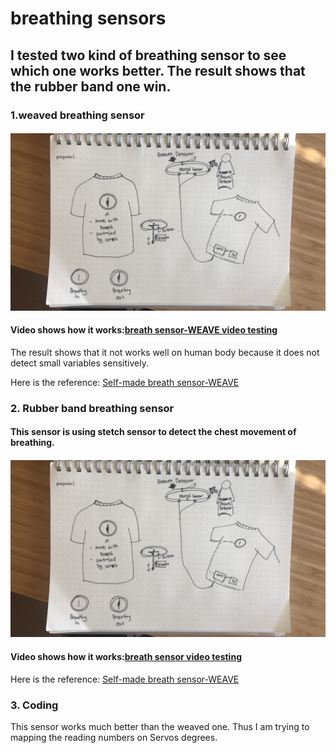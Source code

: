 # breathing sensors

## I tested two kind of breathing sensor to see which one works better. The result shows that the rubber band one win.


### 1.weaved breathing sensor 

#### ![](https://github.com/danqian/mechatronic-2019/blob/master/Final%20Project/Proposal/proposal.png)

#### Video shows how it works:[breath sensor-WEAVE video testing](https://www.instructables.com/id/DIY-Breath-Sensor-with-Arduino-Conductive-Knitted-/)

The result shows that it not works well on human body because it does not detect small variables sensitively.

Here is the reference: [Self-made breath sensor-WEAVE](https://www.instructables.com/id/DIY-Breath-Sensor-with-Arduino-Conductive-Knitted-/)
###   
###   
### 2. Rubber band breathing sensor
#### This sensor is using stetch sensor to detect the chest movement of breathing. 

#### ![](https://github.com/danqian/mechatronic-2019/blob/master/Final%20Project/Proposal/proposal.png)

#### Video shows how it works:[breath sensor video testing](https://www.instructables.com/id/DIY-Breath-Sensor-with-Arduino-Conductive-Knitted-/)

Here is the reference: [Self-made breath sensor-WEAVE](https://www.instructables.com/id/DIY-Breath-Sensor-with-Arduino-Conductive-Knitted-/)
###  
###  
### 3. Coding
This sensor works much better than the weaved one. Thus I am trying to mapping the reading numbers on Servos degrees.


